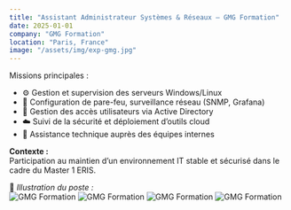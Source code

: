 ```yaml
---
title: "Assistant Administrateur Systèmes & Réseaux — GMG Formation"
date: 2025-01-01
company: "GMG Formation"
location: "Paris, France"
image: "/assets/img/exp-gmg.jpg"
---
```


Missions principales :
- ⚙️ Gestion et supervision des serveurs Windows/Linux
- 🧱 Configuration de pare-feu, surveillance réseau (SNMP, Grafana)
- 🔑 Gestion des accès utilisateurs via Active Directory
- ☁️ Suivi de la sécurité et déploiement d’outils cloud
- 👥 Assistance technique auprès des équipes internes

**Contexte :**  
Participation au maintien d’un environnement IT stable et sécurisé dans le cadre du Master 1 ERIS.

📸 *Illustration du poste :*  
![GMG Formation](/assets/img/exp-gmg.jpg)
![GMG Formation](/assets/img/exp-gmg.jpg)
![GMG Formation](/assets/img/exp-gmg.jpg)
![GMG Formation](/assets/img/exp-gmg.jpg)

